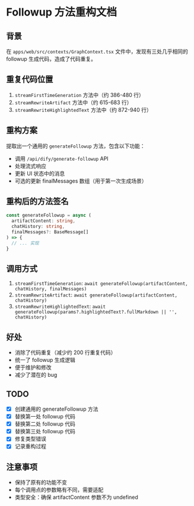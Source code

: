 # Followup 方法重构文档

## 背景
在 `apps/web/src/contexts/GraphContext.tsx` 文件中，发现有三处几乎相同的 followup 生成代码，造成了代码重复。

## 重复代码位置
1. `streamFirstTimeGeneration` 方法中（约 386-480 行）
2. `streamRewriteArtifact` 方法中（约 615-683 行）  
3. `streamRewriteHighlightedText` 方法中（约 872-940 行）

## 重构方案
提取出一个通用的 `generateFollowup` 方法，包含以下功能：
- 调用 `/api/dify/generate-followup` API
- 处理流式响应
- 更新 UI 状态中的消息
- 可选的更新 finalMessages 数组（用于第一次生成场景）

## 重构后的方法签名
```typescript
const generateFollowup = async (
  artifactContent: string,
  chatHistory: string,
  finalMessages?: BaseMessage[]
) => {
  // ... 实现
}
```

## 调用方式
1. `streamFirstTimeGeneration`: `await generateFollowup(artifactContent, chatHistory, finalMessages)`
2. `streamRewriteArtifact`: `await generateFollowup(artifactContent, chatHistory)`
3. `streamRewriteHighlightedText`: `await generateFollowup(params?.highlightedText?.fullMarkdown || '', chatHistory)`

## 好处
- 消除了代码重复（减少约 200 行重复代码）
- 统一了 followup 生成逻辑
- 便于维护和修改
- 减少了潜在的 bug

## TODO
- [x] 创建通用的 generateFollowup 方法
- [x] 替换第一处 followup 代码
- [x] 替换第二处 followup 代码  
- [x] 替换第三处 followup 代码
- [x] 修复类型错误
- [x] 记录重构过程

## 注意事项
- 保持了原有的功能不变
- 每个调用点的参数略有不同，需要适配
- 类型安全：确保 artifactContent 参数不为 undefined 